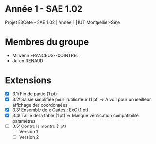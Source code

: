 # Année 1 - SAE 1.02
Projet E3Cete - SAE 1.02 | Année 1 | IUT Montpellier-Sète

# Membres du groupe
- Milwenn FRANCEUS--COINTREL
- Julien RENAUD

# Extensions
- [x] 3.1/ Fin de partie (1 pt)
- [x] 3.2/ Saisie simplifiée pour l'utilisateur (1 pt) => A voir pour un meilleur affichage des coordonnées
- [x] 3.3/ Ensemble de x Cartes : ExC (1 pt)
- [x] 3.4/ Taille de la table (1 pt) => Manque vérification compatibilité paramètres
- [ ] 3.5/ Contre la montre (1 pt)
  - [ ] Version 1
  - [ ] Version 2
